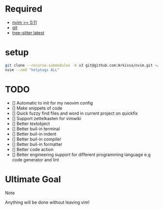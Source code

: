 # Required
- [nvim >= 0.11](https://github.com/neovim/neovim/releases)
- [git](https://git-scm.com/downloads)
- [tree-sitter latest](https://github.com/tree-sitter/tree-sitter/releases)

# setup
```bash
git clone --recurse-submodules -b v3 git@github.com:Arkissa/nvim.git ~/.config/nvim
nvim --cmd "helptags ALL"
```

# TODO
- [] Automatic to init for my neovim config
- [] Make snippets of code
- [] Quick fuzzy find files and word in current project on quickfix
- [] Support zettelkasten for vimwiki
- [] Better textobject
- [] Better buil-in terminal
- [] Better buil-in indent
- [] Better buil-in compiler
- [] Better buil-in formatter
- [] Better code action
- [] Better engineering support for different programming language e.g code generator and lint

# Ultimate Goal
> [!NOTE]
> 
> Anything will be done without leaving vim!
